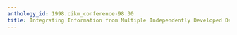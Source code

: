 ```yaml
---
anthology_id: 1998.cikm_conference-98.30
title: Integrating Information from Multiple Independently Developed Data Sources
---
```

